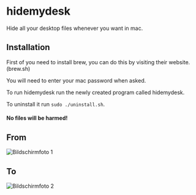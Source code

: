 # hidemydesk
Hide all your desktop files whenever you want in mac.

## Installation
First of you need to install brew, you can do this by visiting their website. (brew.sh)


You will need to enter your mac password when asked.

To run hidemydesk run the newly created program called hidemydesk.

To uninstall it run ```sudo ./uninstall.sh```.

#### No files will be harmed!



## From
![Bildschirmfoto 1](https://user-images.githubusercontent.com/36562445/74104164-5c876500-4b52-11ea-8d76-386889ecdaff.png)
## To
![Bildschirmfoto 2](https://user-images.githubusercontent.com/36562445/74104166-5e512880-4b52-11ea-82ff-5eb473ad87f7.png)
